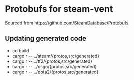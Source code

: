 # Protobufs for steam-vent

Sourced from https://github.com/SteamDatabase/Protobufs

## Updating generated code

- cd build
- cargo r -- ../steam/{protos,src/generated}
- cargo r -- ../tf2/{protos,src/generated}
- cargo r -- ../csgo/{protos,src/generated}
- cargo r -- ../dota2/{protos,src/generated}
